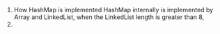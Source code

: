 1. How HashMap is implemented
HashMap internally is implemented by Array and LinkedList, when the LinkedList length is greater than 8, 
2. 
<!--stackedit_data:
eyJoaXN0b3J5IjpbMTMxMDc5MjkwNl19
-->